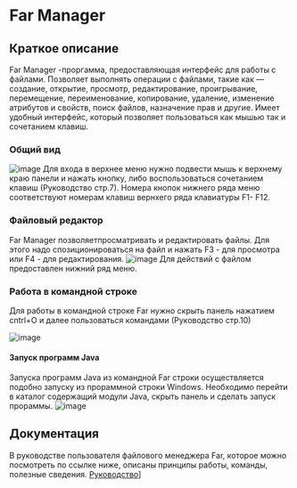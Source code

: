 # Far Manager
## Краткое описание
Far Manager -проргамма, предоставляющая интерфейс для работы с файлами.
Позволяет выполнять операции с файлами, такие как — создание, открытие, просмотр, редактирование, проигрывание, перемещение, переименование, копирование, удаление, изменение атрибутов и свойств, поиск файлов, назначение прав и другие.
Имеет удобный интерфейс, который позволяет пользоваться как мышью так и сочетанием клавиш.
### Общий вид
![image](https://github.com/SvetlanaBoichenko/UseFar/assets/160069590/7d1874ec-bec7-4878-bd88-d547dd9efce0)
Для входа в верхнее меню нужно подвести мышь к верхнему краю панели и нажать кнопку, либо воспользоваться сочетанием клавиш (Руководство стр.7). 
Номера кнопок нижнего ряда меню соответствуют номерам клавиш вернхего ряда клавиатуры F1- F12.


### Файловый редактор
Far Manager позволяетпросматривать и редактировать файлы. Для этого надо спозиционироваться на файл и нажать F3 - для просмотра или F4 - для редактирования.
![image](https://github.com/SvetlanaBoichenko/UseFar/assets/160069590/21c9ae62-6b50-4284-ae47-dc7787b705a2)
Для действий с файлом предоставлен нижний ряд меню.

### Работа в командной строке
Для работы в командной строке Far нужно скрыть панель нажатием cntrl+O и далее пользоваться командами (Руководство стр.10)

![image](https://github.com/SvetlanaBoichenko/UseFar/assets/160069590/afab5d2b-6d80-4115-bf84-58e3c52970d0)
#### Запуск программ Java
Запуска программ Java из командной Far строки осуществляется подобно запуску из прораммной строки Windows.
Необходимо перейти в каталог содержащий модули Java, скрыть панель и сделать запуск прораммы.
![image](https://github.com/SvetlanaBoichenko/UseFar/assets/160069590/2a1d2088-7121-4cef-afa8-014bfc325c4e)

## Документация
В руководстве пользователя файлового менеджера Far, которое можно посмотреть по ссылке ниже, описаны принципы работы, команды, полезные сведения.
[Руководство](https://documentation.help/Far-Manager-ru/documentation.pdf)]
